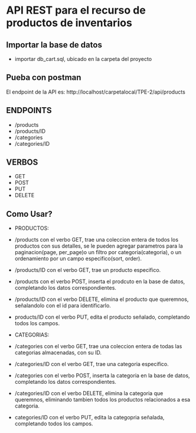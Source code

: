 # API REST para el recurso de productos de inventarios


## Importar la base de datos
- importar db_cart.sql, ubicado en la carpeta del proyecto


## Pueba con postman
El endpoint de la API es: http://localhost/carpetalocal/TPE-2/api/products


## ENDPOINTS
- /products 
- /products/ID
- /categories
- /categories/ID

## VERBOS
- GET
- POST
- PUT
- DELETE


## Como Usar?

- PRODUCTOS:

- /products con el verbo GET, trae una coleccion entera de todos los productos con sus detalles, se le pueden agregar parametros para la paginacion(page, per_page)o un filtro por categoria(categoria), o un ordenamiento por un campo especifico(sort, order).

- /products/ID con el verbo GET, trae un producto especifico.

- /products con el verbo POST, inserta el prodcuto en la base de datos, completando los datos correspondientes.

- /products/ID con el verbo DELETE, elimina el producto que queremnos, señalandolo con el id para identificarlo.

- products/ID con el verbo PUT, edita el producto señalado, completando todos los campos.

- CATEGORIAS:

- /categories con el verbo GET, trae una coleccion entera de todas las categorias almacenadas, con su ID.

- /categories/ID con el verbo GET, trae una categoria especifico.

- /categories con el verbo POST, inserta la categoria en la base de datos, completando los datos correspondientes.

- /categories/ID con el verbo DELETE, elimina la categoria que queremnos, eliminando tambien todos los productos relacionados a esa categoria.

- categories/ID con el verbo PUT, edita la categopria señalada, completando todos los campos.